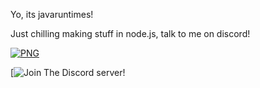 Yo, its javaruntimes!

<label>Just chilling making stuff in node.js, talk to me on discord!</label>

 [<img align="center" alt="PNG" src="https://i.ibb.co/XDHQRXF/image-2022-06-29-185627215.png"/>]()

[![Join The Discord server!]([https://canary.discord.com/widget?id=991628496935858226&theme=dark])
